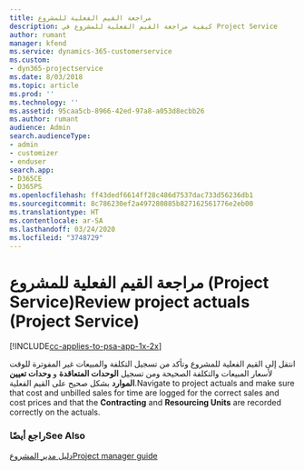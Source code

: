 ```yaml
---
title: مراجعة القيم الفعلية للمشروع
description: كيفية مراجعة القيم الفعلية للمشروع في Project Service
author: rumant
manager: kfend
ms.service: dynamics-365-customerservice
ms.custom:
- dyn365-projectservice
ms.date: 8/03/2018
ms.topic: article
ms.prod: ''
ms.technology: ''
ms.assetid: 95caa5cb-8966-42ed-97a8-a053d8ecbb26
ms.author: rumant
audience: Admin
search.audienceType:
- admin
- customizer
- enduser
search.app:
- D365CE
- D365PS
ms.openlocfilehash: ff43dedf6614ff28c486d7537dac733d56236db1
ms.sourcegitcommit: 8c786230ef2a497280885b827162561776e2eb00
ms.translationtype: HT
ms.contentlocale: ar-SA
ms.lasthandoff: 03/24/2020
ms.locfileid: "3748729"
---
```

# <a name="review-project-actuals-project-service"></a><span data-ttu-id="786d6-103">مراجعة القيم الفعلية للمشروع (Project Service)</span><span class="sxs-lookup"><span data-stu-id="786d6-103">Review project actuals (Project Service)</span></span>

[!INCLUDE[cc-applies-to-psa-app-1x-2x](../includes/cc-applies-to-psa-app-1x-2x.md)]

<span data-ttu-id="786d6-104">انتقل إلى القيم الفعلية للمشروع وتأكد من تسجيل التكلفة والمبيعات غير المفوترة للوقت لأسعار المبيعات والتكلفة الصحيحة ومن تسجيل **الوحدات المتعاقدة** و **وحدات تعيين الموارد** بشكل صحيح على القيم الفعلية.</span><span class="sxs-lookup"><span data-stu-id="786d6-104">Navigate to project actuals and make sure that cost and unbilled sales for time are logged for the correct sales and cost prices and that the **Contracting** and **Resourcing Units** are recorded correctly on the actuals.</span></span>  
  
### <a name="see-also"></a><span data-ttu-id="786d6-105">راجع أيضًا</span><span class="sxs-lookup"><span data-stu-id="786d6-105">See Also</span></span>  
 [<span data-ttu-id="786d6-106">دليل مدير المشروع</span><span class="sxs-lookup"><span data-stu-id="786d6-106">Project manager guide</span></span>](../project-service/project-manager-guide.md)
